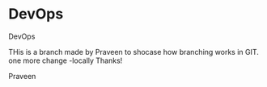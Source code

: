 # DevOps
DevOps

THis is a branch made by Praveen to shocase how branching works in GIT.
one more change -locally
Thanks!

Praveen
